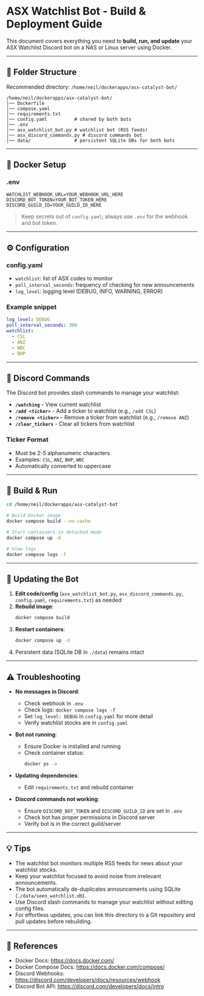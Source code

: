 # ASX Watchlist Bot - Build & Deployment Guide

This document covers everything you need to **build, run, and update** your ASX Watchlist Discord bot on a NAS or Linux server using Docker.

---

## 📂 Folder Structure

Recommended directory: `/home/neil/dockerapps/asx-catalyst-bot/`

```
/home/neil/dockerapps/asx-catalyst-bot/
│── Dockerfile
│── compose.yaml
│── requirements.txt
│── config.yaml          # shared by both bots
│── .env
│── asx_watchlist_bot.py # watchlist bot (RSS feeds)
│── asx_discord_commands.py # discord commands bot
│── data/                # persistent SQLite DBs for both bots
```

---

## 🐳 Docker Setup

### .env

```env
WATCHLIST_WEBHOOK_URL=YOUR_WEBHOOK_URL_HERE
DISCORD_BOT_TOKEN=YOUR_BOT_TOKEN_HERE
DISCORD_GUILD_ID=YOUR_GUILD_ID_HERE
```

> Keep secrets out of `config.yaml`; always use `.env` for the webhook and bot token.

---

## ⚙️ Configuration

### config.yaml

- `watchlist`: list of ASX codes to monitor
- `poll_interval_seconds`: frequency of checking for new announcements
- `log_level`: logging level (DEBUG, INFO, WARNING, ERROR)

### Example snippet

```yaml
log_level: DEBUG
poll_interval_seconds: 300
watchlist:
  - CSL
  - ANZ
  - WBC
  - BHP
```

---

## 🤖 Discord Commands

The Discord bot provides slash commands to manage your watchlist:

- **`/watching`** - View current watchlist
- **`/add <ticker>`** - Add a ticker to watchlist (e.g., `/add CSL`)
- **`/remove <ticker>`** - Remove a ticker from watchlist (e.g., `/remove ANZ`)
- **`/clear_tickers`** - Clear all tickers from watchlist

### Ticker Format
- Must be 2-5 alphanumeric characters
- Examples: `CSL`, `ANZ`, `BHP`, `WBC`
- Automatically converted to uppercase

---

## 🚀 Build & Run

```bash
cd /home/neil/dockerapps/asx-catalyst-bot

# Build Docker image
docker compose build --no-cache

# Start containers in detached mode
docker compose up -d

# View logs
docker compose logs -f
```

---

## 🔄 Updating the Bot

1. **Edit code/config** (`asx_watchlist_bot.py`, `asx_discord_commands.py`, `config.yaml`, `requirements.txt`) as needed
2. **Rebuild image**:
   ```bash
   docker compose build
   ```
3. **Restart containers**:
   ```bash
   docker compose up -d
   ```
4. Persistent data (SQLite DB in `./data`) remains intact

---

## ⚠️ Troubleshooting

- **No messages in Discord**:
  - Check webhook in `.env`
  - Check logs: `docker compose logs -f`
  - Set `log_level: DEBUG` in `config.yaml` for more detail
  - Verify watchlist stocks are in `config.yaml`

- **Bot not running**:
  - Ensure Docker is installed and running
  - Check container status:
    ```bash
    docker ps -a
    ```

- **Updating dependencies**:
  - Edit `requirements.txt` and rebuild container

- **Discord commands not working**:
  - Ensure `DISCORD_BOT_TOKEN` and `DISCORD_GUILD_ID` are set in `.env`
  - Check bot has proper permissions in Discord server
  - Verify bot is in the correct guild/server

---

## 💡 Tips

- The watchlist bot monitors multiple RSS feeds for news about your watchlist stocks.
- Keep your watchlist focused to avoid noise from irrelevant announcements.
- The bot automatically de-duplicates announcements using SQLite (`./data/seen_watchlist.db`).
- Use Discord slash commands to manage your watchlist without editing config files.
- For effortless updates, you can link this directory to a Git repository and pull updates before rebuilding.

---

## 📌 References

- Docker Docs: https://docs.docker.com/
- Docker Compose Docs: https://docs.docker.com/compose/
- Discord Webhooks: https://discord.com/developers/docs/resources/webhook
- Discord Bot API: https://discord.com/developers/docs/intro
